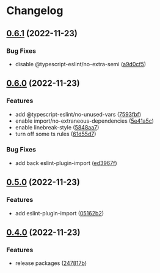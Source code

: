 # Changelog

## [0.6.1](https://github.com/ocavue/eslint-config/compare/eslint-config-basic-v0.6.0...eslint-config-basic-v0.6.1) (2022-11-23)


### Bug Fixes

* disable @typescript-eslint/no-extra-semi ([a9d0cf5](https://github.com/ocavue/eslint-config/commit/a9d0cf5ab14bfb2ab5810b26e591349cc6dda9d8))

## [0.6.0](https://github.com/ocavue/eslint-config/compare/eslint-config-basic-v0.5.0...eslint-config-basic-v0.6.0) (2022-11-23)


### Features

* add @typescript-eslint/no-unused-vars ([7593fbf](https://github.com/ocavue/eslint-config/commit/7593fbfdb4e281a1da3548f9bd4b0acd81a7fafb))
* enable import/no-extraneous-dependencies ([5e41a5c](https://github.com/ocavue/eslint-config/commit/5e41a5c25cf477b30f63bbecee17d6b954f25a30))
* enable linebreak-style ([5848aa7](https://github.com/ocavue/eslint-config/commit/5848aa75d8b6d32119b7ccecf49dcee145a4a597))
* turn off some ts rules ([61d55d7](https://github.com/ocavue/eslint-config/commit/61d55d782b8216fa70edda9488b2aeca34d7f9d5))


### Bug Fixes

* add back eslint-plugin-import ([ed3967f](https://github.com/ocavue/eslint-config/commit/ed3967f353555838bd0157ab9ca4518b5663482b))

## [0.5.0](https://github.com/ocavue/eslint-config/compare/eslint-config-basic-v0.4.0...eslint-config-basic-v0.5.0) (2022-11-23)


### Features

* add eslint-plugin-import ([05162b2](https://github.com/ocavue/eslint-config/commit/05162b249fc86e0b876c8f405bb453fd302ca8ce))

## [0.4.0](https://github.com/ocavue/eslint-config/compare/eslint-config-basic-v0.3.0...eslint-config-basic-v0.4.0) (2022-11-23)


### Features

* release packages ([247817b](https://github.com/ocavue/eslint-config/commit/247817b1397b6291b5c800435a23748075d535f7))
